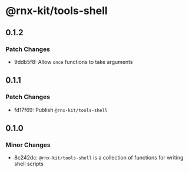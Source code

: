 # @rnx-kit/tools-shell

## 0.1.2

### Patch Changes

- 9ddb5f8: Allow `once` functions to take arguments

## 0.1.1

### Patch Changes

- fd17f69: Publish `@rnx-kit/tools-shell`

## 0.1.0

### Minor Changes

- 8c242dc: `@rnx-kit/tools-shell` is a collection of functions for writing shell
  scripts
